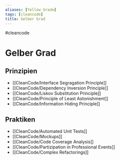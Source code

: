 ```yaml
---
aliases: [Yellow Grade]
tags: [cleancode]
title: Gelber Grad
---
```

#cleancode 
# Gelber Grad
## Prinzipien
- [[CleanCode/Interface Segragation Principle]]
- [[CleanCode/Dependency Inversion Principle]]
- [[CleanCode/Liskov Substitution Principle]]
- [[CleanCode/Principle of Least Astonishment]]
- [[CleanCode/Information Hiding Principle]]

## Praktiken
- [[CleanCode/Automated Unit Tests]]
- [[CleanCode/Mockups]]
- [[CleanCode/Code Coverage Analysis]]
- [[CleanCode/Partizipation in Professional Events]]
- [[CleanCode/Complex Refactorings]]